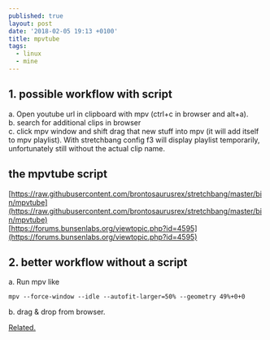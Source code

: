 ```yaml
---
published: true
layout: post
date: '2018-02-05 19:13 +0100'
title: mpvtube
tags:
  - linux
  - mine
---
```

## 1. possible workflow with script

a. Open youtube url in clipboard with mpv (ctrl+c in browser and alt+a).  
b. search for additional clips in browser  
c. click mpv window and shift drag that new stuff into mpv (it will add itself to mpv playlist). With stretchbang config f3 will display playlist temporarily, unfortunately still without the actual clip name.

## the mpvtube script

[https://raw.githubusercontent.com/brontosaurusrex/stretchbang/master/bin/mpvtube](https://raw.githubusercontent.com/brontosaurusrex/stretchbang/master/bin/mpvtube)  
[https://forums.bunsenlabs.org/viewtopic.php?id=4595](https://forums.bunsenlabs.org/viewtopic.php?id=4595)

## 2. better workflow without a script

a. Run mpv like

	mpv --force-window --idle --autofit-larger=50% --geometry 49%+0+0
    
b. drag & drop from browser.



[Related.](/2017/08/17/gnome-mpv-youtube-playlist-with-loudnorm-filter/)
